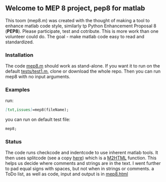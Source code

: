 ## Welcome to MEP 8 project, pep8 for matlab
This toom (mep8.m) was created with the thought of making a tool to enhance matlab code style, similarly tp Python Enhancement Proposal 8 (**PEP8**).
Please participate, test and cotribute. This is more work than one volunteer could do. The goal - make matlab code easy to read and standardized.

### Installation
The code [mep8.m](https://github.com/yuval-harpaz/mep8/blob/master/mep8.m) should work as stand-alone. If you want it to run on the default [tests/test1.m](https://github.com/yuval-harpaz/mep8/blob/master/tests/test1.m), clone or download the whole repo. Then you can run mep8 with no input arguments.

### Examples
run:
```markdown
[txt,issues]=mep8(fileName);
```
you can run on default test file:
```markdown
mep8;
```
### Status
The code runs checkcode and indentcode to use inherent matlab tools. It then uses splitcode (see a copy [here](https://github.com/pdollar/toolbox/blob/master/external/m2html/private/splitcode.m)) which is a [M2HTML](https://www.artefact.tk/software/matlab/m2html/) function. This helps us decide where comments and strings are in the text. I went further to pad equal signs with spaces, but not when in strings or comments. a ToDo list, as well as code, input and output is in [mep8.html](https://yuval-harpaz.github.io/mep8/html/mep8.html)

